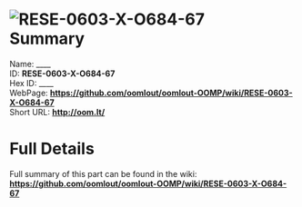 
![RESE-0603-X-O684-67](https://github.com/oomlout/oomlout-OOMP/blob/master/parts/RESE-0603-X-O684-67/RESE-0603-X-O684-67_420.jpg)   
Summary
=================
  
Name: ____    
ID: __RESE-0603-X-O684-67__   
Hex ID: ____   
WebPage: __https://github.com/oomlout/oomlout-OOMP/wiki/RESE-0603-X-O684-67__   
Short URL: __http://oom.lt/__   

Full Details
==========================
Full summary of this part can be found in the wiki:   
__https://github.com/oomlout/oomlout-OOMP/wiki/RESE-0603-X-O684-67__    

